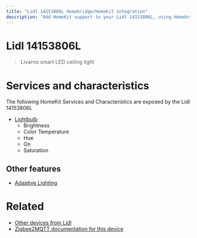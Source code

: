 ```yaml
---
title: "Lidl 14153806L Homebridge/HomeKit integration"
description: "Add HomeKit support to your Lidl 14153806L, using Homebridge, Zigbee2MQTT and homebridge-z2m."
---
```

<!---
This file has been GENERATED using src/docgen/docgen.ts
DO NOT EDIT THIS FILE MANUALLY!
-->
# Lidl 14153806L
> Livarno smart LED ceiling light


# Services and characteristics
The following HomeKit Services and Characteristics are exposed by
the Lidl 14153806L

* [Lightbulb](../../light.md)
  * Brightness
  * Color Temperature
  * Hue
  * On
  * Saturation


## Other features
* [Adaptive Lighting](../../light.md)


# Related
* [Other devices from Lidl](../index.md#lidl)
* [Zigbee2MQTT documentation for this device](https://www.zigbee2mqtt.io/devices/14153806L.html)